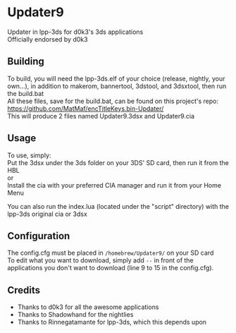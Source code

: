 # Updater9
Updater in lpp-3ds for d0k3's 3ds applications  
Officially endorsed by d0k3

## Building
To build, you will need the lpp-3ds.elf of your choice (release, nightly, your own...), in addition to makerom, bannertool, 3dstool, and 3dsxtool, then run the build.bat  
All these files, save for the build.bat, can be found on this project's repo: https://github.com/MatMaf/encTitleKeys.bin-Updater/  
This will produce 2 files named Updater9.3dsx and Updater9.cia

## Usage
To use, simply:  
Put the 3dsx under the 3ds folder on your 3DS' SD card, then run it from the HBL  
or  
Install the cia with your preferred CIA manager and run it from your Home Menu  

You can also run the index.lua (located under the "script" directory) with the lpp-3ds original cia or 3dsx

## Configuration
The config.cfg must be placed in `/homebrew/Updater9/` on your SD card  
To edit what you want to download, simply add `--` in front of the applications you don't want to download (line 9 to 15 in the config.cfg).

## Credits
 * Thanks to d0k3 for all the awesome applications
 * Thanks to Shadowhand for the nightlies
 * Thanks to Rinnegatamante for lpp-3ds, which this depends upon
